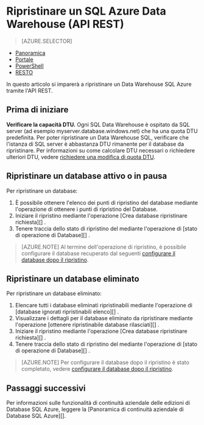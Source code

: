 <properties
   pageTitle="Ripristinare un SQL Azure Data Warehouse (API REST) | Microsoft Azure"
   description="Attività di API REST per ripristinare un Data Warehouse SQL Azure."
   services="sql-data-warehouse"
   documentationCenter="NA"
   authors="Lakshmi1812"
   manager="barbkess"
   editor=""/>

<tags
   ms.service="sql-data-warehouse"
   ms.devlang="NA"
   ms.topic="article"
   ms.tgt_pltfrm="NA"
   ms.workload="data-services"
   ms.date="09/21/2016"
   ms.author="lakshmir;barbkess;sonyama"/>

# <a name="restore-an-azure-sql-data-warehouse-rest-api"></a>Ripristinare un SQL Azure Data Warehouse (API REST)

> [AZURE.SELECTOR]
- [Panoramica][]
- [Portale][]
- [PowerShell][]
- [RESTO][]

In questo articolo si imparerà a ripristinare un Data Warehouse SQL Azure tramite l'API REST.

## <a name="before-you-begin"></a>Prima di iniziare

**Verificare la capacità DTU.** Ogni SQL Data Warehouse è ospitato da SQL server (ad esempio myserver.database.windows.net) che ha una quota DTU predefinita.  Per poter ripristinare un Data Warehouse SQL, verificare che l'istanza di SQL server è abbastanza DTU rimanente per il database da ripristinare. Per informazioni su come calcolare DTU necessari o richiedere ulteriori DTU, vedere [richiedere una modifica di quota DTU][].

## <a name="restore-an-active-or-paused-database"></a>Ripristinare un database attivo o in pausa

Per ripristinare un database:

1. È possibile ottenere l'elenco dei punti di ripristino del database mediante l'operazione di ottenere i punti di ripristino del Database.
2. Iniziare il ripristino mediante l'operazione [Crea database ripristinare richiesta][] .
3. Tenere traccia dello stato di ripristino del mediante l'operazione di [stato di operazione di Database][] .

>[AZURE.NOTE] Al termine dell'operazione di ripristino, è possibile configurare il database recuperato dal seguenti [configurare il database dopo il ripristino][].

## <a name="restore-a-deleted-database"></a>Ripristinare un database eliminato

Per ripristinare un database eliminato:

1.  Elencare tutti i database eliminati ripristinabili mediante l'operazione di [database ignorati ripristinabili elenco][] .
2.  Visualizzare i dettagli per il database eliminato da ripristinare mediante l'operazione [ottenere ripristinabile database rilasciati][] .
3.  Iniziare il ripristino mediante l'operazione [Crea database ripristinare richiesta][] .
4.  Tenere traccia dello stato di ripristino del mediante l'operazione di [stato di operazione di Database][] .

>[AZURE.NOTE] Per configurare il database dopo il ripristino è stato completato, vedere [configurare il database dopo il ripristino][]. 


## <a name="next-steps"></a>Passaggi successivi
Per informazioni sulle funzionalità di continuità aziendale delle edizioni di Database SQL Azure, leggere la [Panoramica di continuità aziendale di Database SQL Azure][].

<!--Image references-->

<!--Article references-->
[Panoramica di continuità aziendale Database SQL Azure]: ./sql-database-business-continuity.md
[Richiedere una modifica di quota DTU]: ./sql-data-warehouse-get-started-create-support-ticket.md#request-quota-change
[Configurare il database dopo il ripristino]: ./sql-database-disaster-recovery.md#configure-your-database-after-recovery
[How to install and configure Azure PowerShell]: ./powershell-install-configure.md
[Panoramica]: ./sql-data-warehouse-restore-database-overview.md
[Portale]: ./sql-data-warehouse-restore-database-portal.md
[PowerShell]: ./sql-data-warehouse-restore-database-powershell.md
[RESTO]: ./sql-data-warehouse-restore-database-rest-api.md

<!--MSDN references-->
[Creare una richiesta di ripristino del database]: https://msdn.microsoft.com/library/azure/dn509571.aspx
[Stato operazione di database]: https://msdn.microsoft.com/library/azure/dn720371.aspx
[Ottenere database rilasciati ripristinabile]: https://msdn.microsoft.com/library/azure/dn509574.aspx
[Elenco ripristinabile eliminati database]: https://msdn.microsoft.com/library/azure/dn509562.aspx
[Restore-AzureRmSqlDatabase]: https://msdn.microsoft.com/library/mt693390.aspx

<!--Other Web references-->
[Azure Portal]: https://portal.azure.com/
[Microsoft Web Platform Installer]: https://aka.ms/webpi-azps
